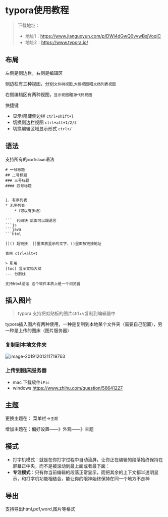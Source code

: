 # typora使用教程

> 下载地址： 
>
> * 地址1：https://www.jianguoyun.com/p/DWi4dGwQ0vvwBxjVoqIC
> * 地址2：https://www.typora.io/



## 布局

左侧是侧边栏，右侧是编辑区

侧边栏有三种视图，分别`文件树视图`,`大纲视图`和`文档列表视图`

右侧编辑区有两种视图，`显示视图`和`源代码视图`

快捷键

* 显示/隐藏侧边栏  `ctrl+shift+l`
* 切换侧边栏视图  `ctrl+alt+1/2/3`
* 切换编辑区域显示形式  `ctrl+/`

## 语法

支持所有的`markdown`语法

```
# 一号标题
## 二号标题
### 三号标题
#### 四号标题


1. 有序列表
* 无序列表  
	*（可以有多级）

​```  代码块 后面可以跟语言
​```js
​```java
​```html

[]() 超链接  []里面放显示的文字，()里面放链接地址

表格 ctrl+alt+t

> 引用
[toc] 显示文档大纲
--- 分割线

支持html语法 这个软件本质上是一个浏览器

```

## 插入图片

> typora 支持把剪贴板的图片ctrl+v复制到编辑器中

typora插入图片有两种使用，一种是复制到本地某个文件夹（需要自己配置），另一种是上传的图床（图片服务器）

### 复制到本地文件夹

![image-20191201211719763](https://tva1.sinaimg.cn/large/006tNbRwgy1g9hja3qohzj31ay0ooe36.jpg)

### 上传到图床服务器

* mac 下载软件`iPic`
* windows https://www.zhihu.com/question/56641227

## 主题

更换主题在： 菜单栏->`主题`

增加主题在：偏好设置——》外观——》主题

## 模式

* 打字机模式：就是在你打字过程中自动滚屏，让你正在编辑的段落始终保持在屏幕正中央，而不是被滚动到最上面或者最下面：
* **专注模式**：只有你当前编辑的段落正常显示，而把其余的上下文都半透明显示，和打字机功能相结合，能让你的眼神始终保持在同一个地方不走神

## 导出

支持导出html,pdf,word,图片等格式

